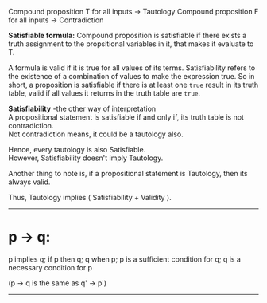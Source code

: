
Compound proposition T for all inputs -> Tautology
Compound proposition F for all inputs -> Contradiction

**Satisfiable formula:** Compound proposition is satisfiable if there exists a truth assignment to the propsitional  variables in it, that makes it evaluate to T.

A formula is valid if it is true for all values of its terms. Satisfiability refers to the existence of a combination of values to make the expression true. So in short, a proposition is satisfiable if there is at least one `true` result in its truth table, valid if all values it returns in the truth table are `true`.

**Satisfiability** -the other way of interpretation  
A propositional statement is satisfiable if and only if, its truth table is not contradiction.  
Not contradiction means, it could be a tautology also.

Hence, every tautology is also Satisfiable.  
However, Satisfiability doesn't imply Tautology.  

Another thing to note is, if a propositional statement is Tautology, then its always valid.

Thus, Tautology implies ( Satisfiability + Validity ).

---
# p -> q: 

p implies q; if p then q; q when p; p is a sufficient condition for q; q is a necessary condition for p

(p -> q is the same as q' -> p')

---

